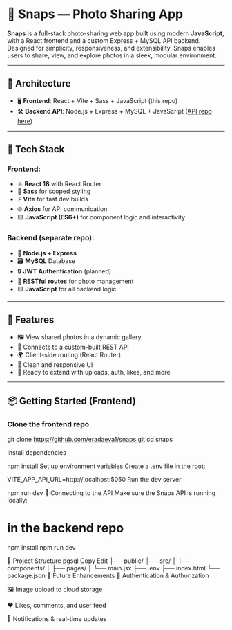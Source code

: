 # 📸 Snaps — Photo Sharing App

**Snaps** is a full-stack photo-sharing web app built using modern **JavaScript**, with a React frontend and a custom Express + MySQL API backend. Designed for simplicity, responsiveness, and extensibility, Snaps enables users to share, view, and explore photos in a sleek, modular environment.

---

## 🧱 Architecture

- 🖥 **Frontend**: React + Vite + Sass + JavaScript (this repo)  
- 🛠 **Backend API**: Node.js + Express + MySQL + JavaScript ([API repo here](https://github.com/eradaeva1/elizaveta_radaeva-snaps-api))

---

## 🔧 Tech Stack

### Frontend:
- ⚛️ **React 18** with React Router
- 💅 **Sass** for scoped styling
- ⚡ **Vite** for fast dev builds
- 🌐 **Axios** for API communication
- 🟨 **JavaScript (ES6+)** for component logic and interactivity

### Backend (separate repo):
- 🧠 **Node.js + Express**
- 🗃 **MySQL** Database
- 🔒 **JWT Authentication** (planned)
- 📁 **RESTful routes** for photo management
- 🟨 **JavaScript** for all backend logic

---

## 🚀 Features

- 🖼 View shared photos in a dynamic gallery
- 🔗 Connects to a custom-built REST API
- 🌍 Client-side routing (React Router)
- 🎨 Clean and responsive UI
- 🧩 Ready to extend with uploads, auth, likes, and more

---

## 📦 Getting Started (Frontend)

### Clone the frontend repo

git clone https://github.com/eradaeva1/snaps.git
cd snaps

Install dependencies

npm install
Set up environment variables
Create a .env file in the root:

VITE_APP_API_URL=http://localhost:5050
Run the dev server

npm run dev
🔌 Connecting to the API
Make sure the Snaps API is running locally:


# in the backend repo
npm install
npm run dev

📁 Project Structure
pgsql
Copy
Edit
├── public/
├── src/
│   ├── components/
│   ├── pages/
│   └── main.jsx
├── .env
├── index.html
└── package.json
📌 Future Enhancements
🔐 Authentication & Authorization

🖼 Image upload to cloud storage

❤️ Likes, comments, and user feed

🔔 Notifications & real-time updates
